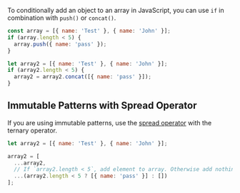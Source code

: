 To conditionally add an object to an array in JavaScript, you can use `if` in combination with `push()` or `concat()`.

```javascript
const array = [{ name: 'Test' }, { name: 'John' }];
if (array.length < 5) {
  array.push({ name: 'pass' });
}

let array2 = [{ name: 'Test' }, { name: 'John' }];
if (array2.length < 5) {
  array2 = array2.concat([{ name: 'pass' }]);
}
```

## Immutable Patterns with Spread Operator

If you are using immutable patterns, use the [spread operator](/tutorials/fundamentals/spread) with the ternary operator.

```javascript
let array2 = [{ name: 'Test' }, { name: 'John' }];

array2 = [
  ...array2,
  // If `array2.length < 5`, add element to array. Otherwise add nothing.
  ...(array2.length < 5 ? [{ name: 'pass' }] : [])
];
```
